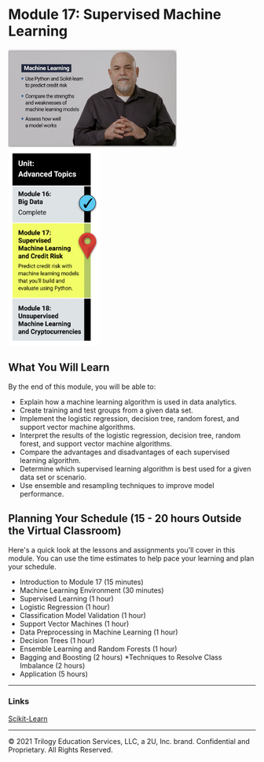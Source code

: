 # Module 17: Supervised Machine Learning

<img src="./Images/Dr_Reed_Module_17_ML.png" alt="Module 17 Supervised ML" height="200"/>

<img src="./Images/Module_17_Roadmap.png" alt="Module 17  Roadmap" height="400"/>

## What You Will Learn
By the end of this module, you will be able to:

* Explain how a machine learning algorithm is used in data analytics.
* Create training and test groups from a given data set.
* Implement the logistic regression, decision tree, random forest, and support vector machine algorithms.
* Interpret the results of the logistic regression, decision tree, random forest, and support vector machine algorithms.
* Compare the advantages and disadvantages of each supervised learning algorithm.
* Determine which supervised learning algorithm is best used for a given data set or scenario.
* Use ensemble and resampling techniques to improve model performance.
  
## Planning Your Schedule (15 - 20 hours Outside the Virtual Classroom)
Here's a quick look at the lessons and assignments you'll cover in this module. You can use the time estimates to help pace your learning and plan your schedule.

* Introduction to Module 17 (15 minutes)
* Machine Learning Environment (30 minutes)
* Supervised Learning (1 hour)
* Logistic Regression (1 hour)
* Classification Model Validation (1 hour)
* Support Vector Machines (1 hour)
* Data Preprocessing in Machine Learning (1 hour)
* Decision Trees (1 hour)
* Ensemble Learning and Random Forests (1 hour)
* Bagging and Boosting (2 hours)
*Techniques to Resolve Class Imbalance (2 hours)
* Application (5 hours)

- - -


### Links

[Scikit-Learn](https://scikit-learn.org/stable/)



---

© 2021 Trilogy Education Services, LLC, a 2U, Inc. brand.  Confidential and Proprietary.  All Rights Reserved.
